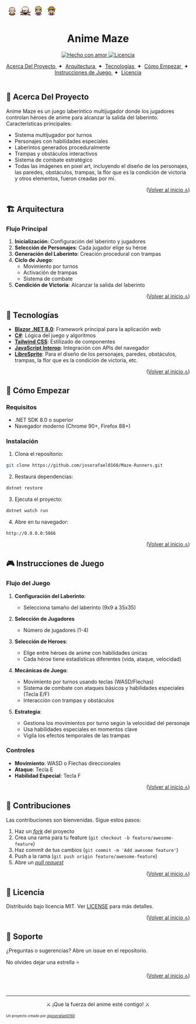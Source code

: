 <a id="top"></a>

<div>
  <img src="docs/Saitama.png">
  <img src="docs/Kaneki.png">
  <img src="docs/Naruto.png">
  <img src="docs/Luffy.png">
  <h1 align="center">Anime Maze</h1>
</div>

<p align="center">
<a href="#">
<img src="https://img.shields.io/badge/made%20with-love-E760A4.svg" alt="Hecho con amor">
</a>
<a href="https://opensource.org/licenses/MIT" target="_blank">
<img src="https://img.shields.io/badge/license-MIT-green.svg" alt="Licencia">
</a>
</p>

<div align="center">
<a href="#-acerca-del-proyecto" target="_blank">
Acerca Del Proyecto
</a>
<span>&nbsp;✦&nbsp;</span>
<a href="#-arquitectura" target="_blank">
Arquitectura
</a>
<span>&nbsp;✦&nbsp;</span>
<a href="#-tecnologías" target="_blank">
Tecnologías
</a>
<span>&nbsp;✦&nbsp;</span>
<a href="#-cómo-empezar" target="_blank">
Cómo Empezar
</a>
<span>&nbsp;✦&nbsp;</span>
<a href="#-instrucciones-de-juego" target="_blank">
Instrucciones de Juego
</a>
<span>&nbsp;✦&nbsp;</span>
<a href="#-licencia" target="_blank">
Licencia
</a>
</div>
<br>

## 📜 Acerca Del Proyecto
Anime Maze es un juego laberíntico multijugador donde los jugadores controlan héroes de anime para alcanzar la salida del laberinto. Características principales:
- Sistema multijugador por turnos
- Personajes con habilidades especiales
- Laberintos generados proceduralmente
- Trampas y obstáculos interactivos
- Sistema de combate estratégico
- Todas las imágenes en pixel art, incluyendo el diseño de los personajes, las paredes, obstáculos, trampas, la flor que es la condición de victoria y otros elementos, fueron creadas por mí.

<p align="right">(<a href="#top" >Volver al inicio 🔝</a>)</p>

## 🏗️ Arquitectura

### Flujo Principal
1. **Inicialización**: Configuración del laberinto y jugadores
2. **Selección de Personajes**: Cada jugador elige su héroe
3. **Generación del Laberinto**: Creación procedural con trampas
4. **Ciclo de Juego**: 
   - Movimiento por turnos
   - Activación de trampas
   - Sistema de combate
5. **Condición de Victoria**: Alcanzar la salida del laberinto

<p align="right">(<a href="#top">Volver al inicio 🔝</a>)</p>

## 🧰 Tecnologías
- [**Blazor .NET 8.0**](https://learn.microsoft.com/es-es/aspnet/core/release-notes/aspnetcore-8.0?view=aspnetcore-9.0): Framework principal para la aplicación web
- [**C#**](https://dotnet.microsoft.com/es-es/languages/csharp): Lógica del juego y algoritmos
- [**Tailwind CSS**](https://tailwindcss.com/): Estilizado de componentes
- [**JavaScript Interop**](https://learn.microsoft.com/en-us/aspnet/core/blazor/javascript-interoperability/?view=aspnetcore-9.0): Integración con APIs del navegador
- [**LibreSprite**](https://libresprite.github.io/#!/):
Para el diseño de los personajes, paredes, obstáculos, trampas, la flor que es la condición de victoria, etc.
<p align="right">(<a href="#top">Volver al inicio 🔝</a>)</p>

## 🚀 Cómo Empezar

### Requisitos
- .NET SDK 8.0 o superior
- Navegador moderno (Chrome 90+, Firefox 88+)

### Instalación
1. Clona el repositorio:
```bash
git clone https://github.com/joserafael0160/Maze-Runners.git
```

2. Restaura dependencias:
```bash
dotnet restore
```

3. Ejecuta el proyecto:
```bash
dotnet watch run
```

4. Abre en tu navegador:
```
http://0.0.0.0:5066
```

<p align="right">(<a href="#top">Volver al inicio 🔝</a>)</p>

## 🎮 Instrucciones de Juego

### Flujo del Juego
1. **Configuración del Laberinto**:
   - Selecciona tamaño del laberinto (9x9 a 35x35)

2. **Selección de Jugadores**
   - Número de jugadores (1-4)
  
3. **Selección de Heroes**:
   - Elige entre héroes de anime con habilidades únicas
   - Cada héroe tiene estadísticas diferentes (vida, ataque, velocidad)

4. **Mecánicas de Juego**:
   - Movimiento por turnos usando teclas (WASD/Flechas)
   - Sistema de combate con ataques básicos y habilidades especiales (Tecla E/F)
   - Interacción con trampas y obstáculos

5. **Estrategia**:
   - Gestiona los movimientos por turno según la velocidad del personaje
   - Usa habilidades especiales en momentos clave
   - Vigila los efectos temporales de las trampas

### Controles
- **Movimiento**: WASD o Flechas direccionales
- **Ataque**: Tecla E
- **Habilidad Especial**: Tecla F

<p align="right">(<a href="#top">Volver al inicio 🔝</a>)</p>

## 🤝 Contribuciones
Las contribuciones son bienvenidas. Sigue estos pasos:
1. Haz un [_fork_](https://github.com/joserafael0160/Maze-Runners/fork) del proyecto
2. Crea una rama para tu feature (`git checkout -b feature/awesome-feature`)
3. Haz commit de tus cambios (`git commit -m 'Add awesome feature'`)
4. Push a la rama (`git push origin feature/awesome-feature`)
5. Abre un [_pull request_](https://github.com/joserafael0160/Maze-Runners/pulls)

<p align="right">(<a href="#top">Volver al inicio 🔝</a>)</p>

## 🔑 Licencia
Distribuido bajo licencia MIT. Ver [LICENSE](https://github.com/joserafael0160/Maze-Runners/blob/main/LICENSE) para más detalles.

<p align="right">(<a href="#top">Volver al inicio 🔝</a>)</p>

## 🙏 Soporte
¿Preguntas o sugerencias? Abre un issue en el repositorio.

No olvides dejar una estrella ⭐️

<p align="right">(<a href="#top">Volver al inicio 🔝</a>)</p>

<br>
<hr>
<p align="center">⚔️ ¡Que la fuerza del anime esté contigo! ⚔️</p>
<sub><sup>Un proyecto creado por <a href="https://github.com/joserafael0160">@joserafael0160</a></sup></sub>